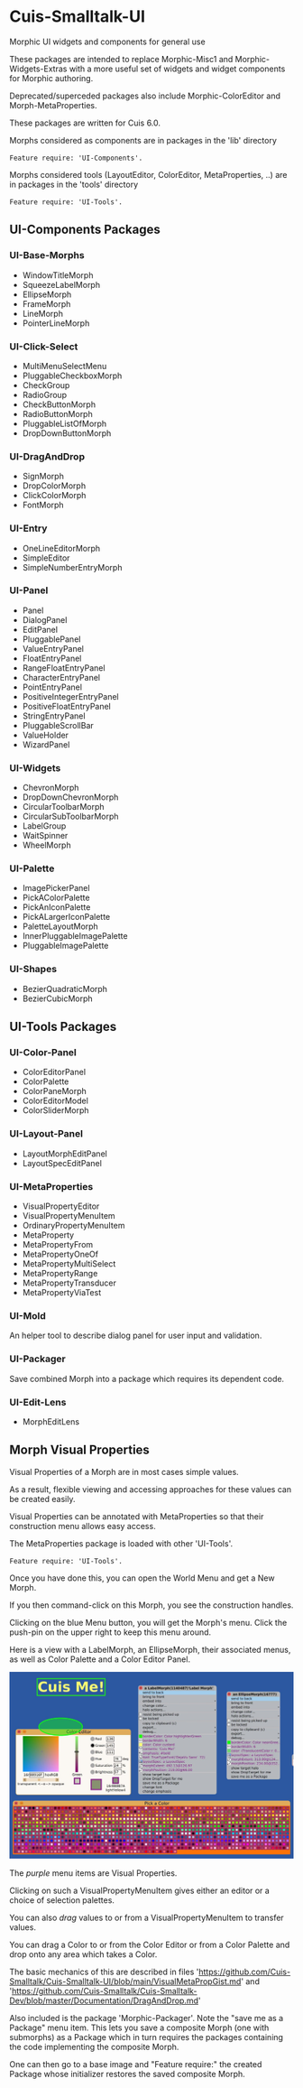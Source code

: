 # Cuis-Smalltalk-UI
Morphic UI widgets and components for general use

These packages are intended to replace 
Morphic-Misc1 and Morphic-Widgets-Extras 
with a more useful set of 
widgets and widget components 
for Morphic authoring.

Deprecated/superceded packages also include
Morphic-ColorEditor and Morph-MetaProperties.


These packages are written for Cuis 6.0.

Morphs considered as components are in packages in the 'lib' directory

```smalltalk
Feature require: 'UI-Components'.
```

Morphs considered tools (LayoutEditor, ColorEditor, MetaProperties, ..) are in packages in the 'tools' directory

```smalltalk
Feature require: 'UI-Tools'.
```

## UI-Components Packages

### UI-Base-Morphs
- WindowTitleMorph
- SqueezeLabelMorph
- EllipseMorph
- FrameMorph
- LineMorph
- PointerLineMorph

### UI-Click-Select
- MultiMenuSelectMenu
- PluggableCheckboxMorph
- CheckGroup
- RadioGroup
- CheckButtonMorph
- RadioButtonMorph
- PluggableListOfMorph
- DropDownButtonMorph

### UI-DragAndDrop
- SignMorph
- DropColorMorph
- ClickColorMorph
- FontMorph

### UI-Entry
- OneLineEditorMorph
- SimpleEditor
- SimpleNumberEntryMorph

### UI-Panel
- Panel
- DialogPanel
- EditPanel
- PluggablePanel
- ValueEntryPanel
- FloatEntryPanel
- RangeFloatEntryPanel
- CharacterEntryPanel
- PointEntryPanel
- PositiveIntegerEntryPanel
- PositiveFloatEntryPanel
- StringEntryPanel
- PluggableScrollBar
- ValueHolder
- WizardPanel

### UI-Widgets
- ChevronMorph
- DropDownChevronMorph
- CircularToolbarMorph
- CircularSubToolbarMorph
- LabelGroup
- WaitSpinner
- WheelMorph

### UI-Palette
- ImagePickerPanel
- PickAColorPalette
- PickAnIconPalette
- PickALargerIconPalette
- PaletteLayoutMorph
- InnerPluggableImagePalette
- PluggableImagePalette

### UI-Shapes
- BezierQuadraticMorph
- BezierCubicMorph

## UI-Tools Packages

### UI-Color-Panel
- ColorEditorPanel
- ColorPalette
- ColorPaneMorph
- ColorEditorModel
- ColorSliderMorph

### UI-Layout-Panel
- LayoutMorphEditPanel
- LayoutSpecEditPanel

### UI-MetaProperties
- VisualPropertyEditor
- VisualPropertyMenuItem
- OrdinaryPropertyMenuItem
- MetaProperty
- MetaPropertyFrom
- MetaPropertyOneOf
- MetaPropertyMultiSelect
- MetaPropertyRange
- MetaPropertyTransducer
- MetaPropertyViaTest

### UI-Mold
An helper tool to describe  dialog panel for user input and validation.

### UI-Packager
Save combined Morph into a package which requires its dependent code.

### UI-Edit-Lens
- MorphEditLens

## Morph Visual Properties

Visual Properties of a Morph are in most cases simple values.

As a result, flexible viewing and accessing approaches for these values can be created easily.

Visual Properties can be annotated with MetaProperties so that
their construction menu allows easy access.

The MetaProperties package is loaded with other 'UI-Tools'.

```smalltalk
Feature require: 'UI-Tools'.
```
Once you have done this, you can open the World Menu and get a New Morph.

If you then command-click on this Morph, you see the construction handles.

Clicking on the blue Menu button, you will get the Morph's menu.
Click the push-pin on the upper right to keep this menu around.

Here is a view with a LabelMorph, an EllipseMorph, their associated menus,
as well as Color Palette and a Color Editor Panel.

![Visual Morph Properties](MorphVisualProps.jpeg)

The _purple_ menu items are Visual Properties.

Clicking on such a VisualPropertyMenuItem gives
either an editor or a choice of selection palettes.

You can also _drag_ values to or from a VisualPropertyMenuItem
to transfer values.

You can drag a Color to or from the Color Editor or from a Color Palette
and drop onto any area which takes a Color.

The basic mechanics of this are described in files
'https://github.com/Cuis-Smalltalk/Cuis-Smalltalk-UI/blob/main/VisualMetaPropGist.md'
and
'https://github.com/Cuis-Smalltalk/Cuis-Smalltalk-Dev/blob/master/Documentation/DragAndDrop.md' 

Also included is the package 'Morphic-Packager'.
Note the "save me as a Package" menu item.
This lets you save a composite Morph (one with submorphs) as a Package
which in turn requires the packages containing the code implementing
the composite Morph.

One can then go to a base image and "Feature require:" the created Package
whose initializer restores the saved composite Morph.

